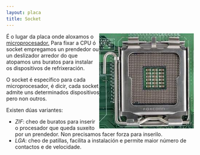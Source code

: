 ```yaml
---
layout: placa
title: Socket
---
```


   <img style="float:right" height="256px"  alt="socket do procesador"  src="/imaxes/socket.jpg">

É o lugar da placa onde aloxamos o [microprocesador.]({{site.url}}/placa/02cpu)
Para fixar a CPU ó socket empregamos un prendedor ou un deslizador arredor do que atopamos uns buratos para instalar os dispositivos de refrixeración.

O socket é específico para cada microprocesador, é dicir, cada socket admite uns determinados dispositivos pero non outros.

Existen dúas variantes:

* _ZIF_: cheo de buratos para inserir o procesador que queda suxeito por un prendedor. Non precisamos facer forza para inserilo.
* _LGA_:  cheo de patillas, facilita a instalación e permite maior número de contactos e de velocidade.
